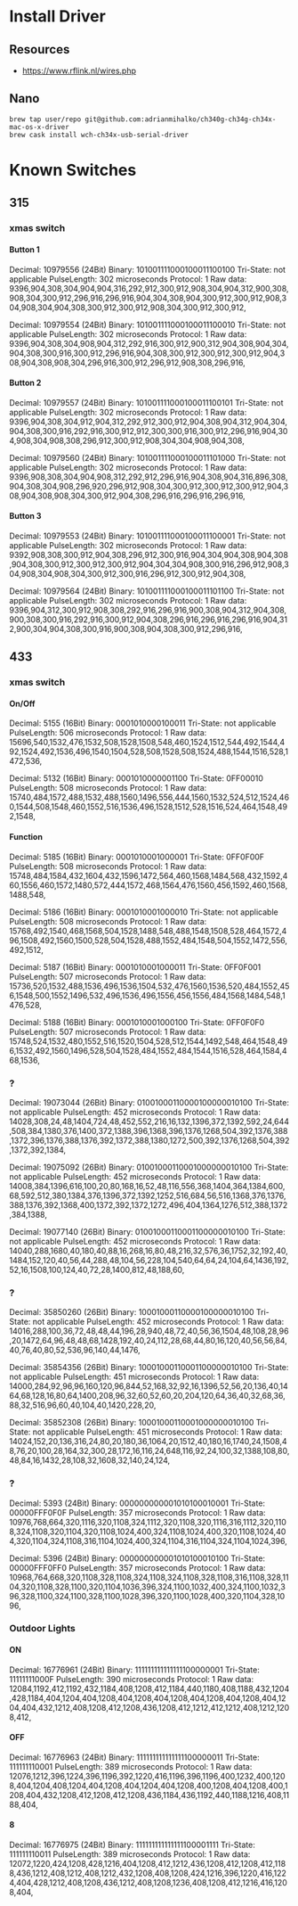 # Install Driver

## Resources

- https://www.rflink.nl/wires.php

## Nano

```
brew tap user/repo git@github.com:adrianmihalko/ch340g-ch34g-ch34x-mac-os-x-driver
brew cask install wch-ch34x-usb-serial-driver
```


# Known Switches

## 315

### xmas switch

#### Button 1
Decimal: 10979556 (24Bit) Binary: 101001111000100011100100 Tri-State: not applicable PulseLength: 302 microseconds Protocol: 1
Raw data: 9396,904,308,304,904,904,316,292,912,300,912,908,304,904,312,900,308,908,304,300,912,296,916,296,916,904,304,308,904,300,912,300,912,908,304,908,304,904,308,300,912,300,912,908,304,300,912,300,912,

Decimal: 10979554 (24Bit) Binary: 101001111000100011100010 Tri-State: not applicable PulseLength: 302 microseconds Protocol: 1
Raw data: 9396,904,308,304,908,904,312,292,916,300,912,900,312,904,308,904,304,904,308,300,916,300,912,296,916,904,308,300,912,300,912,300,912,904,308,904,308,908,304,296,916,300,912,296,912,908,308,296,916,


#### Button 2
Decimal: 10979557 (24Bit) Binary: 101001111000100011100101 Tri-State: not applicable PulseLength: 302 microseconds Protocol: 1
Raw data: 9396,904,308,304,912,904,312,292,912,300,912,904,308,904,312,904,304,904,308,300,916,292,916,300,912,912,300,300,916,300,912,296,916,904,304,908,304,908,308,296,912,300,912,908,304,304,908,904,308,

Decimal: 10979560 (24Bit) Binary: 101001111000100011101000 Tri-State: not applicable PulseLength: 302 microseconds Protocol: 1
Raw data: 9396,908,308,304,904,908,312,292,912,296,916,904,308,904,316,896,308,904,308,304,908,296,920,296,912,908,304,300,912,300,912,300,912,904,308,904,308,908,304,300,912,904,308,296,916,296,916,296,916,


#### Button 3
Decimal: 10979553 (24Bit) Binary: 101001111000100011100001 Tri-State: not applicable PulseLength: 302 microseconds Protocol: 1
Raw data: 9392,908,308,300,912,904,308,296,912,300,916,904,304,904,308,904,308,904,308,300,912,300,912,300,912,904,304,304,908,300,916,296,912,908,304,908,304,908,304,300,912,300,916,296,912,300,912,904,308,

Decimal: 10979564 (24Bit) Binary: 101001111000100011101100 Tri-State: not applicable PulseLength: 302 microseconds Protocol: 1
Raw data: 9396,904,312,300,912,908,308,292,916,296,916,900,308,904,312,904,308,900,308,300,916,292,916,300,912,904,308,296,916,296,916,296,916,904,312,900,304,904,308,300,916,900,308,904,308,300,912,296,916,

## 433

### xmas switch

#### On/Off
Decimal: 5155 (16Bit) Binary: 0001010000100011 Tri-State: not applicable PulseLength: 506 microseconds Protocol: 1
Raw data: 15696,540,1532,476,1532,508,1528,1508,548,460,1524,1512,544,492,1544,492,1524,492,1536,496,1540,1504,528,508,1528,508,1524,488,1544,1516,528,1472,536,

Decimal: 5132 (16Bit) Binary: 0001010000001100 Tri-State: 0FF00010 PulseLength: 508 microseconds Protocol: 1
Raw data: 15740,484,1572,488,1532,488,1560,1496,556,444,1560,1532,524,512,1524,460,1544,508,1548,460,1552,516,1536,496,1528,1512,528,1516,524,464,1548,492,1548,

#### Function
Decimal: 5185 (16Bit) Binary: 0001010001000001 Tri-State: 0FF0F00F PulseLength: 508 microseconds Protocol: 1
Raw data: 15748,484,1584,432,1604,432,1596,1472,564,460,1568,1484,568,432,1592,460,1556,460,1572,1480,572,444,1572,468,1564,476,1560,456,1592,460,1568,1488,548,

Decimal: 5186 (16Bit) Binary: 0001010001000010 Tri-State: not applicable PulseLength: 508 microseconds Protocol: 1
Raw data: 15768,492,1540,468,1568,504,1528,1488,548,488,1548,1508,528,464,1572,496,1508,492,1560,1500,528,504,1528,488,1552,484,1548,504,1552,1472,556,492,1512,

Decimal: 5187 (16Bit) Binary: 0001010001000011 Tri-State: 0FF0F001 PulseLength: 507 microseconds Protocol: 1
Raw data: 15736,520,1532,488,1536,496,1536,1504,532,476,1560,1536,520,484,1552,456,1548,500,1552,1496,532,496,1536,496,1556,456,1556,484,1568,1484,548,1476,528,

Decimal: 5188 (16Bit) Binary: 0001010001000100 Tri-State: 0FF0F0F0 PulseLength: 507 microseconds Protocol: 1
Raw data: 15748,524,1532,480,1552,516,1520,1504,528,512,1544,1492,548,464,1548,496,1532,492,1560,1496,528,504,1528,484,1552,484,1544,1516,528,464,1584,468,1536,

### ?

Decimal: 19073044 (26Bit) Binary: 01001000110000100000010100 Tri-State: not applicable PulseLength: 452 microseconds Protocol: 1
Raw data: 14028,308,24,48,1404,724,48,452,552,216,16,132,1396,372,1392,592,24,644,508,384,1380,376,1400,372,1388,396,1368,396,1376,1268,504,392,1376,388,1372,396,1376,388,1376,392,1372,388,1380,1272,500,392,1376,1268,504,392,1372,392,1384,

Decimal: 19075092 (26Bit) Binary: 01001000110001000000010100 Tri-State: not applicable PulseLength: 452 microseconds Protocol: 1
Raw data: 14008,384,1396,616,100,20,80,168,16,52,48,116,556,368,1404,364,1384,600,68,592,512,380,1384,376,1396,372,1392,1252,516,684,56,516,1368,376,1376,388,1376,392,1368,400,1372,392,1372,1272,496,404,1364,1276,512,388,1372,384,1388,

Decimal: 19077140 (26Bit) Binary: 01001000110001100000010100 Tri-State: not applicable PulseLength: 452 microseconds Protocol: 1
Raw data: 14040,288,1680,40,180,40,88,16,268,16,80,48,216,32,576,36,1752,32,192,40,1484,152,120,40,56,44,288,48,104,56,228,104,540,64,64,24,104,64,1436,192,52,16,1508,100,124,40,72,28,1400,812,48,188,60,

### ?

Decimal: 35850260 (26Bit) Binary: 10001000110000100000010100 Tri-State: not applicable PulseLength: 452 microseconds Protocol: 1
Raw data: 14016,288,100,36,72,48,48,44,196,28,940,48,72,40,56,36,1504,48,108,28,96,20,1472,64,96,48,48,68,1428,192,40,24,112,28,68,44,80,16,120,40,56,56,84,40,76,40,80,52,536,96,140,44,1476,

Decimal: 35854356 (26Bit) Binary: 10001000110001100000010100 Tri-State: not applicable PulseLength: 451 microseconds Protocol: 1
Raw data: 14000,284,92,96,96,160,120,96,844,52,168,32,92,16,1396,52,56,20,136,40,1464,68,128,16,80,64,1400,208,96,32,60,52,60,20,204,120,64,36,40,32,68,36,88,32,516,96,60,40,104,40,1420,228,20,

Decimal: 35852308 (26Bit) Binary: 10001000110001000000010100 Tri-State: not applicable PulseLength: 451 microseconds Protocol: 1
Raw data: 14024,152,20,136,316,24,80,20,180,36,1064,20,1512,40,180,16,1740,24,1508,48,76,20,100,28,164,32,300,28,172,16,116,24,648,116,92,24,100,32,1388,108,80,48,84,16,1432,28,108,32,1608,32,140,24,124,

### ?

Decimal: 5393 (24Bit) Binary: 000000000001010100010001 Tri-State: 00000FFF0F0F PulseLength: 357 microseconds Protocol: 1
Raw data: 10976,768,664,320,1116,320,1108,324,1112,320,1108,320,1116,316,1112,320,1108,324,1108,320,1104,320,1108,1024,400,324,1108,1024,400,320,1108,1024,404,320,1104,324,1108,316,1104,1024,400,324,1104,316,1104,324,1104,1024,396,

Decimal: 5396 (24Bit) Binary: 000000000001010100010100 Tri-State: 00000FFF0FF0 PulseLength: 357 microseconds Protocol: 1
Raw data: 10968,764,668,320,1108,328,1108,324,1108,324,1108,328,1108,316,1108,328,1104,320,1108,328,1100,320,1104,1036,396,324,1100,1032,400,324,1100,1032,396,328,1100,324,1100,328,1100,1028,396,320,1100,1028,400,320,1104,328,1096,


### Outdoor Lights

#### ON

Decimal: 16776961 (24Bit) Binary: 111111111111111100000001 Tri-State: 11111111000F PulseLength: 390 microseconds Protocol: 1
Raw data: 12084,1192,412,1192,432,1184,408,1208,412,1184,440,1180,408,1188,432,1204,428,1184,404,1204,404,1208,404,1208,404,1208,404,1208,404,1208,404,1204,404,432,1212,408,1208,412,1208,436,1208,412,1212,412,1212,408,1212,1208,412,

#### OFF

Decimal: 16776963 (24Bit) Binary: 111111111111111100000011 Tri-State: 111111110001 PulseLength: 389 microseconds Protocol: 1
Raw data: 12076,1212,396,1224,396,1196,392,1220,416,1196,396,1196,400,1232,400,1208,404,1204,408,1204,404,1208,404,1204,404,1208,400,1208,404,1208,400,1208,404,432,1208,412,1208,412,1208,436,1184,436,1192,440,1188,1216,408,1188,404,


#### 8

Decimal: 16776975 (24Bit) Binary: 111111111111111100001111 Tri-State: 111111110011 PulseLength: 389 microseconds Protocol: 1
Raw data: 12072,1220,424,1208,428,1216,404,1208,412,1212,436,1208,412,1208,412,1188,436,1212,408,1212,408,1212,432,1208,408,1208,424,1216,396,1220,416,1224,404,428,1212,408,1208,436,1212,408,1208,1236,408,1208,412,1216,416,1208,404,




